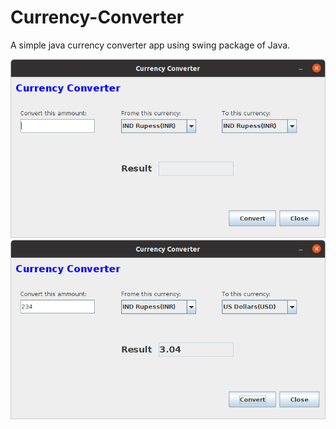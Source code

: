 # Currency-Converter
A simple java currency converter app using swing package of Java.</br>

<img src="images/img1.png"></br>
<img src="images/img2.png"></br>
